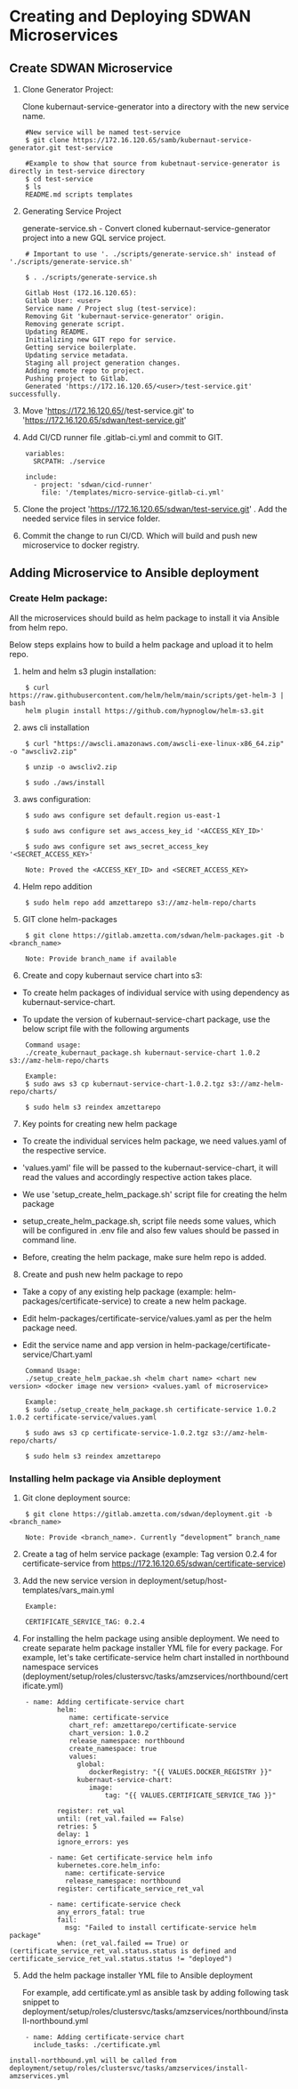 # Creating and Deploying SDWAN Microservices 

## Create SDWAN Microservice 


1.  Clone Generator Project: 

    Clone kubernaut-service-generator into a directory with the new service name. 

```
    #New service will be named test-service 
    $ git clone https://172.16.120.65/samb/kubernaut-service-generator.git test-service 
     
    #Example to show that source from kubetnaut-service-generator is directly in test-service directory 
    $ cd test-service 
    $ ls 
    README.md scripts templates 
```

2.  Generating Service Project 

    generate-service.sh - Convert cloned kubernaut-service-generator project into a new GQL service project. 

```
    # Important to use '. ./scripts/generate-service.sh' instead of './scripts/generate-service.sh'  
    
    $ . ./scripts/generate-service.sh 
    
    Gitlab Host (172.16.120.65): 
    Gitlab User: <user> 
    Service name / Project slug (test-service):  
    Removing Git 'kubernaut-service-generator' origin. 
    Removing generate script. 
    Updating README. 
    Initializing new GIT repo for service. 
    Getting service boilerplate. 
    Updating service metadata. 
    Staging all project generation changes. 
    Adding remote repo to project. 
    Pushing project to Gitlab. 
    Generated 'https://172.16.120.65/<user>/test-service.git' successfully. 
```

3. Move 'https://172.16.120.65/<user>/test-service.git' to 'https://172.16.120.65/sdwan/test-service.git' 

4. Add CI/CD runner file .gitlab-ci.yml and commit to GIT. 

```
    variables: 
      SRCPATH: ./service 
     
    include: 
      - project: 'sdwan/cicd-runner' 
        file: '/templates/micro-service-gitlab-ci.yml' 
```

5. Clone the project 'https://172.16.120.65/sdwan/test-service.git' . Add the needed service files in service folder. 

6. Commit the change to run CI/CD. Which will build and push new microservice to docker registry. 


## Adding Microservice to Ansible deployment 

### Create Helm package:  

All the microservices should build as helm package to install it via Ansible from helm repo. 

Below steps explains how to build a helm package and upload it to helm repo. 

1. helm and helm s3 plugin installation: 

```
    $ curl https://raw.githubusercontent.com/helm/helm/main/scripts/get-helm-3 | bash  
    helm plugin install https://github.com/hypnoglow/helm-s3.git  
```


2. aws cli installation 

```
    $ curl "https://awscli.amazonaws.com/awscli-exe-linux-x86_64.zip" -o "awscliv2.zip" 
    
    $ unzip -o awscliv2.zip 
    
    $ sudo ./aws/install 
```


3. aws configuration: 

```
    $ sudo aws configure set default.region us-east-1  
    
    $ sudo aws configure set aws_access_key_id '<ACCESS_KEY_ID>'  
    
    $ sudo aws configure set aws_secret_access_key '<SECRET_ACCESS_KEY>' 
    
    Note: Proved the <ACCESS_KEY_ID> and <SECRET_ACCESS_KEY> 
```


4. Helm repo addition 

```    
    $ sudo helm repo add amzettarepo s3://amz-helm-repo/charts 
```

5. GIT clone helm-packages 	 

```
    $ git clone https://gitlab.amzetta.com/sdwan/helm-packages.git -b <branch_name> 
    
    Note: Provide branch_name if available

```

6. Create and copy kubernaut service chart into s3: 

*  To create helm packages of individual service with using dependency as kubernaut-service-chart. 

*  To update the version of kubernaut-service-chart package, use the below script file with the following arguments 


```
    Command usage:
    ./create_kubernaut_package.sh kubernaut-service-chart 1.0.2 s3://amz-helm-repo/charts  
    
    Example:
    $ sudo aws s3 cp kubernaut-service-chart-1.0.2.tgz s3://amz-helm-repo/charts/  
    
    $ sudo helm s3 reindex amzettarepo 
```

7. Key points for creating new helm package  


*  To create the individual services helm package, we need values.yaml of the respective service. 

*  'values.yaml' file will be passed to the kubernaut-service-chart, it will read the values and accordingly respective action takes place. 

*  We use 'setup_create_helm_package.sh' script file for creating the helm package 

*  setup_create_helm_package.sh, script file needs some values, which will be configured in .env file and also few values should be passed in command line. 

*  Before, creating the helm package, make sure helm repo is added. 

8. Create and push new helm package to repo 


*  Take a copy of any existing help package (example: helm-packages/certificate-service) to create a new helm package. 


*  Edit helm-packages/certificate-service/values.yaml as per the helm package need. 


*  Edit the service name and app version in helm-package/certificate-service/Chart.yaml 


```
    Command Usage:
    ./setup_create_helm_packae.sh <helm chart name> <chart new version> <docker image new version> <values.yaml of microservice>
    
    Example:
    $ sudo ./setup_create_helm_package.sh certificate-service 1.0.2 1.0.2 certificate-service/values.yaml 
    
    $ sudo aws s3 cp certificate-service-1.0.2.tgz s3://amz-helm-repo/charts/  
    
    $ sudo helm s3 reindex amzettarepo 
```

### Installing helm package via Ansible deployment 

1. Git clone deployment source: 

```
    $ git clone https://gitlab.amzetta.com/sdwan/deployment.git -b <branch_name>
    
    Note: Provide <branch_name>. Currently “development” branch_name
```

2. Create a tag of helm service package (example: Tag version 0.2.4 for certificate-service from  https://172.16.120.65/sdwan/certificate-service) 

3. Add the new service version in deployment/setup/host-templates/vars_main.yml
 
```
    Example: 
 
    CERTIFICATE_SERVICE_TAG: 0.2.4 
```

4. For installing the helm package using ansible deployment. We need to create separate helm package installer YML file for every package. For example, let's take certificate-service helm chart installed in northbound namespace services (deployment/setup/roles/clustersvc/tasks/amzservices/northbound/certificate.yml)	 

```
    - name: Adding certificate-service chart 
            helm: 
               name: certificate-service 
               chart_ref: amzettarepo/certificate-service 
               chart_version: 1.0.2 
               release_namespace: northbound 
               create_namespace: true 
               values: 
                 global: 
                    dockerRegistry: "{{ VALUES.DOCKER_REGISTRY }}" 
                 kubernaut-service-chart: 
                    image: 
                        tag: "{{ VALUES.CERTIFICATE_SERVICE_TAG }}" 
                         
            register: ret_val 
            until: (ret_val.failed == False) 
            retries: 5 
            delay: 1 
            ignore_errors: yes 
      
          - name: Get certificate-service helm info 
            kubernetes.core.helm_info: 
              name: certificate-service 
              release_namespace: northbound 
            register: certificate_service_ret_val 
    
          - name: certificate-service check 
            any_errors_fatal: true 
            fail: 
              msg: "Failed to install certificate-service helm package" 
            when: (ret_val.failed == True) or (certificate_service_ret_val.status.status is defined and certificate_service_ret_val.status.status != "deployed") 
```

5.  Add the helm package installer YML file to Ansible deployment 

    For example, add certificate.yml as ansible task by adding following task snippet to deployment/setup/roles/clustersvc/tasks/amzservices/northbound/install-northbound.yml 

```
    - name: Adding certificate-service chart 
      include_tasks: ./certificate.yml 
```

    install-northbound.yml will be called from deployment/setup/roles/clustersvc/tasks/amzservices/install-amzservices.yml 